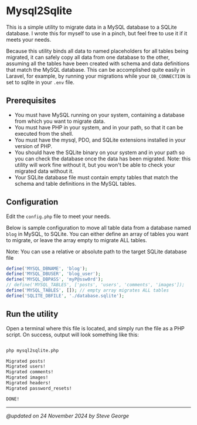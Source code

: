 # Mysql2Sqlite

This is a simple utility to migrate data in a MySQL database to a SQLite 
database.  I wrote this for myself to use in a pinch, but feel free to use
it if it meets your needs.

Because this utility binds all data to named placeholders for all tables
being migrated, it can safely copy all data from one database to the other,
assuming all the tables have been created with schema and data definitions
that match the MySQL database.  This can be accomplished quite easily in
Laravel, for example, by running your migrations while your `DB_CONNECTION`
is set to sqlite in your `.env` file.

## Prerequisites

* You must have MySQL running on your system, containing a database from which
you want to migrate data.
* You must have PHP in your system, and in your path, so that it can be
executed from the shell.
* You must have the mysql, PDO, and SQLite extensions installed in your
version of PHP.
* You should have the SQLite binary on your system and in your path so you 
can check the database once the data has been migrated.  Note: this utility
will work fine without it, but you won't be able to check your migrated
data without it.
* Your SQLite database file must contain empty tables that match the
schema and table definitions in the MySQL tables. 

## Configuration

Edit the `config.php` file to meet your needs.

Below is sample configuration to move all table data from a database 
named `blog` in MySQL, to SQLite. You can either define an array of tables 
you want to migrate, or leave the array empty to migrate ALL tables. 

Note: You can use a relative or absolute path to the target SQLite
database file

```php
define('MYSQL_DBNAME', 'blog');
define('MYSQL_DBUSER', 'blog_user');
define('MYSQL_DBPASS', 'myP@ssw0rd');
// define('MYSQL_TABLES', ['posts', 'users', 'comments', 'images']);
define('MYSQL_TABLES', []); // empty array migrates ALL tables
define('SQLITE_DBFILE', './database.sqlite');
```

## Run the utility

Open a terminal where this file is located, and simply run the file as
a PHP script.  On success, output will look something like this:

```bash

php mysql2sqlite.php           

Migrated posts!
Migrated users!
Migrated comments!
Migrated images!
Migrated headers!
Migrated password_resets!

DONE!

```
---

_@updated on 24 November 2024 by Steve George_
